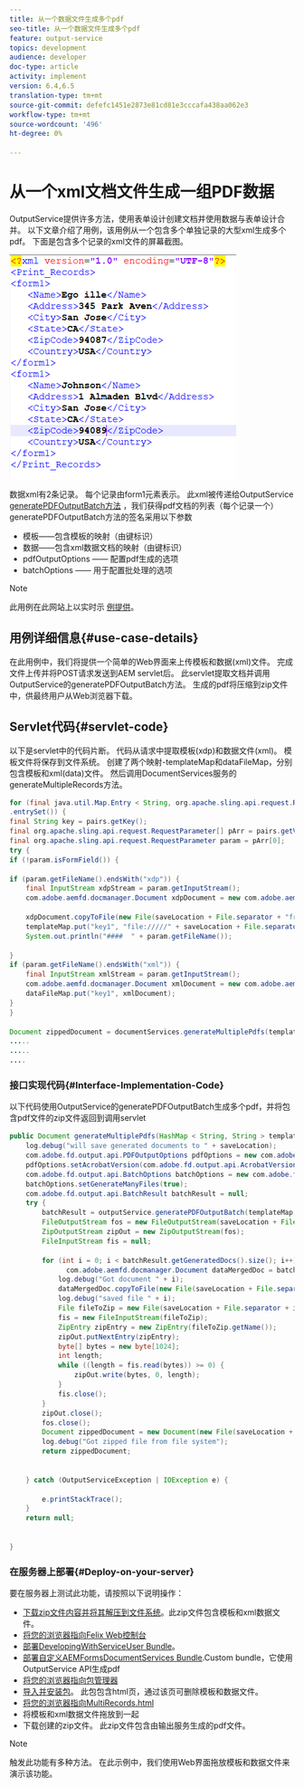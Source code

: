 ```yaml
---
title: 从一个数据文件生成多个pdf
seo-title: 从一个数据文件生成多个pdf
feature: output-service
topics: development
audience: developer
doc-type: article
activity: implement
version: 6.4,6.5
translation-type: tm+mt
source-git-commit: defefc1451e2873e81cd81e3cccafa438aa062e3
workflow-type: tm+mt
source-wordcount: '496'
ht-degree: 0%

---
```



# 从一个xml文档文件生成一组PDF数据

OutputService提供许多方法，使用表单设计创建文档并使用数据与表单设计合并。 以下文章介绍了用例，该用例从一个包含多个单独记录的大型xml生成多个pdf。
下面是包含多个记录的xml文件的屏幕截图。

![multi-record-xml](assets/multi-record-xml.PNG)

数据xml有2条记录。 每个记录由form1元素表示。 此xml被传递给OutputService [generatePDFOutputBatch方法](https://helpx.adobe.com/aem-forms/6/javadocs/com/adobe/fd/output/api/OutputService.html) ，我们获得pdf文档的列表（每个记录一个）generatePDFOutputBatch方法的签名采用以下参数

* 模板——包含模板的映射（由键标识）
* 数据——包含xml数据文档的映射（由键标识）
* pdfOutputOptions —— 配置pdf生成的选项
* batchOptions —— 用于配置批处理的选项

>[!NOTE]
>
>此用例在此网站上以实时示 [例提供](https://forms.enablementadobe.com/content/samples/samples.html?query=0)。

## 用例详细信息{#use-case-details}

在此用例中，我们将提供一个简单的Web界面来上传模板和数据(xml)文件。 完成文件上传并将POST请求发送到AEM servlet后。 此servlet提取文档并调用OutputService的generatePDFOutputBatch方法。 生成的pdf将压缩到zip文件中，供最终用户从Web浏览器下载。

## Servlet代码{#servlet-code}

以下是servlet中的代码片断。 代码从请求中提取模板(xdp)和数据文件(xml)。 模板文件将保存到文件系统。 创建了两个映射-templateMap和dataFileMap，分别包含模板和xml(data)文件。 然后调用DocumentServices服务的generateMultipleRecords方法。

```java
for (final java.util.Map.Entry < String, org.apache.sling.api.request.RequestParameter[] > pairs: params
.entrySet()) {
final String key = pairs.getKey();
final org.apache.sling.api.request.RequestParameter[] pArr = pairs.getValue();
final org.apache.sling.api.request.RequestParameter param = pArr[0];
try {
if (!param.isFormField()) {

if (param.getFileName().endsWith("xdp")) {
    final InputStream xdpStream = param.getInputStream();
    com.adobe.aemfd.docmanager.Document xdpDocument = new com.adobe.aemfd.docmanager.Document(xdpStream);

    xdpDocument.copyToFile(new File(saveLocation + File.separator + "fromui.xdp"));
    templateMap.put("key1", "file://///" + saveLocation + File.separator + "fromui.xdp");
    System.out.println("####  " + param.getFileName());

}
if (param.getFileName().endsWith("xml")) {
    final InputStream xmlStream = param.getInputStream();
    com.adobe.aemfd.docmanager.Document xmlDocument = new com.adobe.aemfd.docmanager.Document(xmlStream);
    dataFileMap.put("key1", xmlDocument);
}
}

Document zippedDocument = documentServices.generateMultiplePdfs(templateMap, dataFileMap,saveLocation);
.....
.....
....
```

### 接口实现代码{#Interface-Implementation-Code}

以下代码使用OutputService的generatePDFOutputBatch生成多个pdf，并将包含pdf文件的zip文件返回到调用servlet

```java
public Document generateMultiplePdfs(HashMap < String, String > templateMap, HashMap < String, Document > dataFileMap, String saveLocation) {
    log.debug("will save generated documents to " + saveLocation);
    com.adobe.fd.output.api.PDFOutputOptions pdfOptions = new com.adobe.fd.output.api.PDFOutputOptions();
    pdfOptions.setAcrobatVersion(com.adobe.fd.output.api.AcrobatVersion.Acrobat_11);
    com.adobe.fd.output.api.BatchOptions batchOptions = new com.adobe.fd.output.api.BatchOptions();
    batchOptions.setGenerateManyFiles(true);
    com.adobe.fd.output.api.BatchResult batchResult = null;
    try {
        batchResult = outputService.generatePDFOutputBatch(templateMap, dataFileMap, pdfOptions, batchOptions);
        FileOutputStream fos = new FileOutputStream(saveLocation + File.separator + "zippedfile.zip");
        ZipOutputStream zipOut = new ZipOutputStream(fos);
        FileInputStream fis = null;

        for (int i = 0; i < batchResult.getGeneratedDocs().size(); i++) {
              com.adobe.aemfd.docmanager.Document dataMergedDoc = batchResult.getGeneratedDocs().get(i);
            log.debug("Got document " + i);
            dataMergedDoc.copyToFile(new File(saveLocation + File.separator + i + ".pdf"));
            log.debug("saved file " + i);
            File fileToZip = new File(saveLocation + File.separator + i + ".pdf");
            fis = new FileInputStream(fileToZip);
            ZipEntry zipEntry = new ZipEntry(fileToZip.getName());
            zipOut.putNextEntry(zipEntry);
            byte[] bytes = new byte[1024];
            int length;
            while ((length = fis.read(bytes)) >= 0) {
                zipOut.write(bytes, 0, length);
            }
            fis.close();
        }
        zipOut.close();
        fos.close();
        Document zippedDocument = new Document(new File(saveLocation + File.separator + "zippedfile.zip"));
        log.debug("Got zipped file from file system");
        return zippedDocument;


    } catch (OutputServiceException | IOException e) {

        e.printStackTrace();
    }
    return null;


}
```

### 在服务器上部署{#Deploy-on-your-server}

要在服务器上测试此功能，请按照以下说明操作：

* [下载zip文件内容并将其解压到文件系统](assets/mult-records-template-and-xml-file.zip)。此zip文件包含模板和xml数据文件。
* [将您的浏览器指向Felix Web控制台](http://localhost:4502/system/console/bundles)
* [部署DevelopingWithServiceUser Bundle](/help/forms/assets/common-osgi-bundles/DevelopingWithServiceUser.jar)。
* [部署自定义AEMFormsDocumentServices Bundle](/help/forms/assets/common-osgi-bundles/AEMFormsDocumentServices.core-1.0-SNAPSHOT.jar).Custom bundle，它使用OutputService API生成pdf
* [将您的浏览器指向包管理器](http://localhost:4502/crx/packmgr/index.jsp)
* [导入并安装包](assets/generate-multiple-pdf-from-xml.zip)。 此包包含html页，通过该页可删除模板和数据文件。
* [将您的浏览器指向MultiRecords.html](http://localhost:4502/content/DocumentServices/Multirecord.html?)
* 将模板和xml数据文件拖放到一起
* 下载创建的zip文件。 此zip文件包含由输出服务生成的pdf文件。

>[!NOTE]
>触发此功能有多种方法。 在此示例中，我们使用Web界面拖放模板和数据文件来演示该功能。

